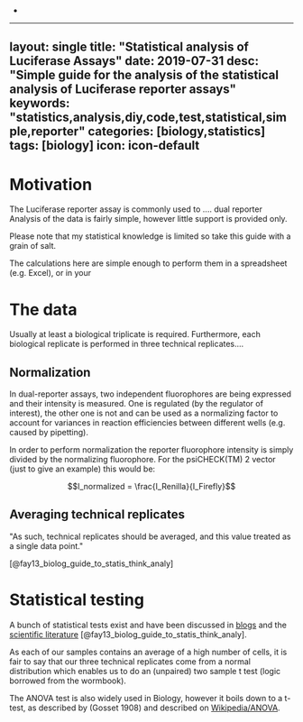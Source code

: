 * 
---
layout: single
title:  "Statistical analysis of Luciferase Assays"
date:   2019-07-31
desc: "Simple guide for the analysis of the statistical analysis of Luciferase reporter assays"
keywords: "statistics,analysis,diy,code,test,statistical,simple,reporter"
categories: [biology,statistics]
tags: [biology]
icon: icon-default
---
# Motivation

The Luciferase reporter assay is commonly used to ....
dual reporter
Analysis of the data is fairly simple, however little support is provided only.

Please note that my statistical knowledge is limited so take this guide with a grain of salt.

The calculations here are simple enough to perform them in a spreadsheet (e.g. Excel), or in your

# The data

Usually at least a biological triplicate is required. Furthermore, each biological replicate is performed in three technical replicates....

## Normalization

In dual-reporter assays, two independent fluorophores are being expressed and their intensity is measured. One is regulated (by the regulator of interest), the other one is not and can be used as a normalizing factor to account for variances in reaction efficiencies between different wells (e.g. caused by pipetting). 

In order to perform normalization the reporter fluorophore intensity is simply divided by the normalizing fluorophore. For the psiCHECK(TM) 2 vector (just to give an example) this would be:

$$I_normalized = \frac{I_Renilla}{I_Firefly}$$

## Averaging technical replicates

"As such, technical replicates should be averaged, and this value treated as a single data point."

[@fay13_biolog_guide_to_statis_think_analy]

# Statistical testing

A bunch of statistical tests exist and have been discussed in [blogs](https://blog.minitab.com/blog/adventures-in-statistics-2/choosing-between-a-nonparametric-test-and-a-parametric-test) and the [scientific literature](http://www.wormbook.org/chapters/www_statisticalanalysis/statisticalanalysis.html) [@fay13_biolog_guide_to_statis_think_analy].

As each of our samples contains an average of a high number of cells, it is fair to say that our three technical replicates come from a normal distribution which enables us to do an (unpaired) two sample t test (logic borrowed from the wormbook).

The ANOVA test is also widely used in Biology, however it boils down to a t-test, as described by (Gosset 1908) and described on [Wikipedia/ANOVA](https://en.wikipedia.org/wiki/One-way_analysis_of_variance).

